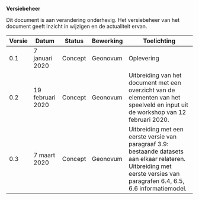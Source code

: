 **Versiebeheer**

Dit document is aan verandering onderhevig. Het versiebeheer van het document
geeft inzicht in wijzigen en de actualiteit ervan.

| **Versie** | **Datum**        | **Status** | **Bewerking**        | **Toelichting**                                                                                                                                                             |  
|------------|------------------|------------|----------------------|-----------------------------------------------------------------------------------------------------------------------------------------------------------------------------|  
| 0.1        | 7 januari 2020   | Concept    | Geonovum             | Oplevering                                                                                                                                                                  |  
| 0.2        | 19 februari 2020 | Concept    | Geonovum             | Uitbreiding van het document met een overzicht van de elementen van het speelveld en input uit de workshop van 12 februari 2020.                                            |  
| 0.3        | 7 maart 2020     | Concept    | Geonovum             | Uitbreiding met een eerste versie van paragraaf 3.9: bestaande datasets aan elkaar relateren. Uitbreiding met eerste versies van paragrafen 6.4, 6.5, 6.6 informatiemodel.  |  
